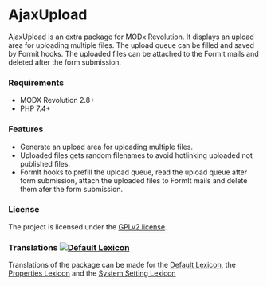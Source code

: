 # AjaxUpload

AjaxUpload is an extra package for MODx Revolution. It displays an upload area
for uploading multiple files. The upload queue can be filled and saved by Formit
hooks. The uploaded files can be attached to the FormIt mails and deleted after
the form submission.

### Requirements

* MODX Revolution 2.8+
* PHP 7.4+

### Features

* Generate an upload area for uploading multiple files. 
* Uploaded files gets random filenames to avoid hotlinking uploaded not
  published files.
* FormIt hooks to prefill the upload queue, read the upload queue after form
  submission, attach the uploaded files to FormIt mails and delete them afer
  the form submission.

### License

The project is licensed under the [GPLv2 license](https://github.com/Jako/AjaxUpload/LICENSE.md).

### Translations [![Default Lexicon](https://hosted.weblate.org/widget/modx-extras/ajaxupload/standard/svg-badge.svg)](https://hosted.weblate.org/projects/modx-extras/ajaxupload/)

Translations of the package can be made for the [Default Lexicon](https://hosted.weblate.org/projects/modx-extras/ajaxupload/standard/), the [Properties Lexicon](https://hosted.weblate.org/projects/modx-extras/ajaxupload/properties/) and the [System Setting Lexicon](https://hosted.weblate.org/projects/modx-extras/ajaxupload/system-settings/)
